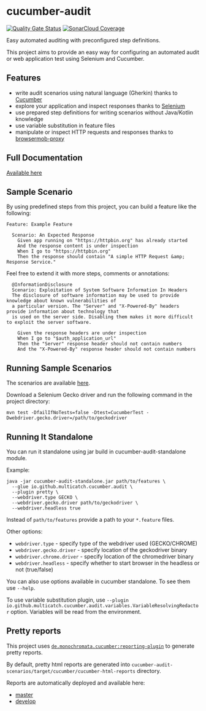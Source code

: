 # cucumber-audit

[![Quality Gate Status](https://sonarcloud.io/api/project_badges/measure?project=multicatch_cucumber-audit&metric=alert_status)](https://sonarcloud.io/dashboard?id=multicatch_cucumber-audit)
[![SonarCloud Coverage](https://sonarcloud.io/api/project_badges/measure?project=multicatch_cucumber-audit&metric=coverage)](https://sonarcloud.io/component_measures/metric/coverage/list?id=multicatch_cucumber-audit)

Easy automated auditing with preconfigured step definitions.

This project aims to provide an easy way for configuring an automated audit or web application test using Selenium and Cucumber.

## Features

* write audit scenarios using natural language (Gherkin) thanks to [Cucumber](https://github.com/cucumber/cucumber)
* explore your application and inspect responses thanks to [Selenium](https://github.com/SeleniumHQ/selenium)
* use prepared step definitions for writing scenarios without Java/Kotlin knowledge
* use variable substitution in feature files
* manipulate or inspect HTTP requests and responses thanks to [browsermob-proxy](https://github.com/lightbody/browsermob-proxy)

## Full Documentation

[Available here](doc/README.md)

## Sample Scenario

By using predefined steps from this project, you can build a feature like the following:

```gherkin
Feature: Example Feature

  Scenario: An Expected Response
    Given app running on "https://httpbin.org" has already started
    And the response content is under inspection
    When I go to "https://httpbin.org"
    Then the response should contain "A simple HTTP Request &amp; Response Service."
```

Feel free to extend it with more steps, comments or annotations:

```gherkin
  @InformationDisclosure
  Scenario: Exploitation of System Software Information In Headers
  The disclosure of software information may be used to provide knowledge about known vulnerabilities of
  a particular version. The "Server" and "X-Powered-By" headers provide information about technology that
  is used on the server side. Disabling them makes it more difficult to exploit the server software.

    Given the response headers are under inspection
    When I go to "$auth_application_url"
    Then the "Server" response header should not contain numbers
    And the "X-Powered-By" response header should not contain numbers
```

## Running Sample Scenarios

The scenarios are available [here](cucumber-audit-scenarios/src/main/resources/io/github/multicatch/cucumber/audit).

Download a Selenium Gecko driver and run the following command in the project directory:

```shell script
mvn test -DfailIfNoTests=false -Dtest=CucumberTest -Dwebdriver.gecko.driver=/path/to/geckodriver
```

## Running It Standalone

You can run it standalone using jar build in cucumber-audit-standalone module.

Example:

```shell script
java -jar cucumber-audit-standalone.jar path/to/features \
  --glue io.github.multicatch.cucumber.audit \
  --plugin pretty \
  --webdriver.type GECKO \
  --webdriver.gecko.driver path/to/geckodriver \
  --webdriver.headless true
```

Instead of `path/to/features` provide a path to your `*.feature` files. 

Other options:
* `webdriver.type` - specify type of the webdriver used (GECKO/CHROME)
* `webdriver.gecko.driver` - specify location of the geckodriver binary
* `webdriver.chrome.driver` - specify location of the chromedriver binary
* `webdriver.headless` - specify whether to start browser in the headless or not (true/false)

You can also use options available in cucumber standalone. To see them use `--help`.

To use variable substitution plugin, use `--plugin io.github.multicatch.cucumber.audit.variables.VariableResolvingRedactor` option.
Variables will be read from the environment.

## Pretty reports

This project uses [`de.monochromata.cucumber:reporting-plugin`](https://gitlab.com/monochromata-de/cucumber-reporting-plugin) to generate pretty reports.

By default, pretty html reports are generated into `cucumber-audit-scenarios/target/cucumber/cucumber-html-reports` directory.

Reports are automatically deployed and available here:
* [master](https://multicatch.github.io/cucumber-audit/master/cucumber-html-reports/overview-features.html)
* [develop](https://multicatch.github.io/cucumber-audit/develop/cucumber-html-reports/overview-features.html)
